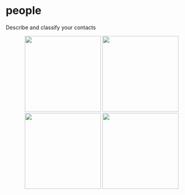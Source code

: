 # people
Describe and classify your contacts

<p align="center">
  <img src="https://raw.githubusercontent.com/fedwiiix/people/master/img/screenshot/1.jpg" height="200">
  <img src="https://raw.githubusercontent.com/fedwiiix/people/master/img/screenshot/2.jpg" height="200">
  <img src="https://raw.githubusercontent.com/fedwiiix/people/master/img/screenshot/3.jpg" height="200">
  <img src="https://raw.githubusercontent.com/fedwiiix/people/master/img/screenshot/4.jpg" height="200">
</p>